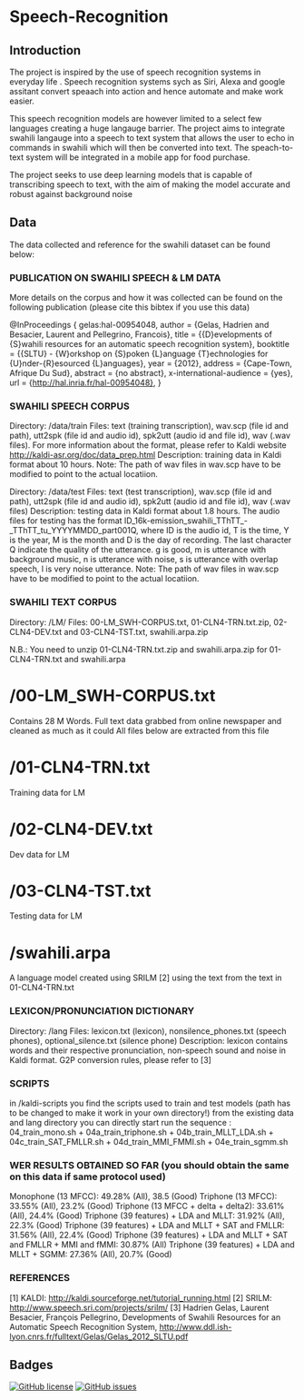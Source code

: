 # Speech-Recognition

## Introduction
The project is inspired by the use of speech recognition systems in everyday life . Speech recognition systems sych as Siri, Alexa and google assitant convert speaach into action and hence automate and make work easier. 

This speech recognition models are however limited to a select few languages creating  a huge langauge barrier. The project aims to integrate swahili langauge into a speech to text system that allows the user to echo in commands in swahili which will then be converted into text. The speach-to-text system will be integrated in a mobile app for food purchase. 

The project seeks to use deep learning models that is capable of transcribing speech to text, with the aim of making the model accurate and robust against background noise
## Data
The data collected and reference for the swahili dataset can be found below:
### PUBLICATION ON SWAHILI SPEECH & LM DATA
More details on the corpus and how it was collected can be found on the following publication (please cite this bibtex if you use this data)

 @InProceedings { gelas:hal-00954048,
  author = {Gelas, Hadrien and Besacier, Laurent and Pellegrino, Francois},
  title = {{D}evelopments of {S}wahili resources for an automatic speech recognition system},
  booktitle = {{SLTU} - {W}orkshop on {S}poken {L}anguage {T}echnologies for {U}nder-{R}esourced {L}anguages},
  year = {2012},
  address = {Cape-Town, Afrique Du Sud},
  abstract = {no abstract},
  x-international-audience = {yes},
  url = {http://hal.inria.fr/hal-00954048},
}

### SWAHILI SPEECH CORPUS
Directory: /data/train
Files: text (training transcription), wav.scp (file id and path), utt2spk (file id and audio id), spk2utt (audio id and file id), wav (.wav files). 
For more information about the format, please refer to Kaldi website http://kaldi-asr.org/doc/data_prep.html
Description: training data in Kaldi format about 10 hours. Note: The path of wav files in wav.scp have to be modified to point to the actual locatiion.  

Directory: /data/test
Files: text (test transcription), wav.scp (file id and path), utt2spk (file id and audio id), spk2utt (audio id and file id), wav (.wav files)
Description: testing data in Kaldi format about 1.8 hours. The audio files for testing has the format 
ID_16k-emission_swahili_TThTT_-_TThTT_tu_YYYYMMDD_part001Q, where ID is the audio id, T is the time, Y is the year, M is the month and D is the day of recording. The 
last character Q indicate the quality of the utterance. g is good, m is utterance with background music, n is utterance with noise, s is utterance
with overlap speech, l is very noise utterance. Note: The path of wav files in wav.scp have to be modified to point to the actual locatiion. 



### SWAHILI TEXT CORPUS
Directory: /LM/
Files: 00-LM_SWH-CORPUS.txt, 01-CLN4-TRN.txt.zip, 02-CLN4-DEV.txt and 03-CLN4-TST.txt, swahili.arpa.zip

N.B.: You need to unzip 01-CLN4-TRN.txt.zip and swahili.arpa.zip for 01-CLN4-TRN.txt and swahili.arpa 

# /00-LM_SWH-CORPUS.txt
Contains 28 M Words. Full text data grabbed from online newspaper and cleaned as much as it could
All files below are extracted from this file

# /01-CLN4-TRN.txt
Training data for LM

# /02-CLN4-DEV.txt
Dev data for LM

# /03-CLN4-TST.txt
Testing data for LM

# /swahili.arpa
A language model created using SRILM [2] using the text from the text in 01-CLN4-TRN.txt



### LEXICON/PRONUNCIATION DICTIONARY
Directory: /lang
Files: lexicon.txt (lexicon), nonsilence_phones.txt (speech phones), optional_silence.txt (silence phone)
Description: lexicon contains words and their respective pronunciation, non-speech sound and noise in Kaldi format. G2P conversion rules, please refer to [3]

### SCRIPTS
in /kaldi-scripts you find the scripts used to train and test models
(path has to be changed to make it work in your own directory!)
from the existing data and lang directory you can directly start run the sequence : 04_train_mono.sh + 04a_train_triphone.sh + 04b_train_MLLT_LDA.sh + 04c_train_SAT_FMLLR.sh + 04d_train_MMI_FMMI.sh + 04e_train_sgmm.sh

### WER RESULTS OBTAINED SO FAR (you should obtain the same on this data if same protocol used)
Monophone (13 MFCC): 49.28% (All), 38.5 (Good)
Triphone (13 MFCC): 33.55% (All), 23.2% (Good)
Triphone (13 MFCC + delta + delta2): 33.61% (All), 24.4% (Good)
Triphone (39 features) + LDA and MLLT: 31.92% (All), 22.3% (Good)
Triphone (39 features) + LDA and MLLT + SAT and FMLLR: 31.56% (All), 22.4% (Good)
Triphone (39 features) + LDA and MLLT + SAT and FMLLR + MMI and fMMI: 30.87% (All)
Triphone (39 features) + LDA and MLLT + SGMM: 27.36% (All), 20.7% (Good)



### REFERENCES
[1] KALDI: http://kaldi.sourceforge.net/tutorial_running.html
[2] SRILM: http://www.speech.sri.com/projects/srilm/
[3] Hadrien Gelas, Laurent Besacier, François Pellegrino, Developments of Swahili Resources for an Automatic Speech Recognition System, 
http://www.ddl.ish-lyon.cnrs.fr/fulltext/Gelas/Gelas_2012_SLTU.pdf 


## Badges 
[![GitHub license](https://img.shields.io/github/license/Blvisse/Speech-Recognition?style=for-the-badge)](https://github.com/Blvisse/Speech-Recognition/blob/main/LICENSE)
[![GitHub issues](https://img.shields.io/github/issues/Blvisse/Speech-Recognition?style=for-the-badge)](https://github.com/Blvisse/Speech-Recognition/issues)
